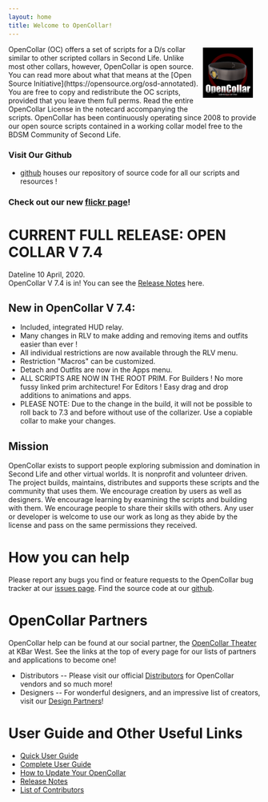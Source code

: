 ```yaml
---
layout: home
title: Welcome to OpenCollar!
---
```

<p><img style="float: right; margin: 5px 15px 15px 5px;" src="/static/steelcollar.png" width="100" />OpenCollar (OC) offers a set of scripts for a D/s collar similar to other scripted collars in Second Life. Unlike most other collars, however, OpenCollar is open source. You can read more about what that means at the [Open Source Initiative](https://opensource.org/osd-annotated). You are free to copy and redistribute the OC scripts, provided that you leave them full perms. Read the entire OpenCollar License in the notecard accompanying the scripts.  OpenCollar has been continuously operating since 2008 to provide our open source scripts contained in a working collar model free to the BDSM Community of Second Life. <br style="clear: both;" /></p>

### Visit Our Github  

- [github](https://github.com/OpenCollarTeam/OpenCollar) houses our repository of source code for all our scripts and resources !

### Check out our new [flickr page]( https://www.flickr.com/groups/opencollar/)!

# CURRENT FULL RELEASE:  OPEN COLLAR V 7.4 

Dateline 10 April, 2020.  
OpenCollar V 7.4 is in! You can see the [Release Notes](https://opencollar.cc/ReleaseNotes) here.
## New in OpenCollar V 7.4:   
- Included, integrated HUD relay.  
- Many changes in RLV to make adding and removing items and outfits easier than ever !
- All individual restrictions are now available through the RLV menu.
- Restriction "Macros" can be customized.
- Detach and Outfits are now in the Apps menu.
- ALL SCRIPTS ARE NOW IN THE ROOT PRIM.  For Builders ! No more fussy linked prim architecture!  For Editors ! Easy drag and drop additions to animations and apps.  
- PLEASE NOTE:  Due to the change in the build, it will not be possible to roll back to 7.3 and before without use of the collarizer. Use a copiable collar to make your changes.

## Mission

OpenCollar exists to support people exploring submission and domination in Second Life and other virtual worlds.  It is nonprofit and volunteer driven.  The project builds, maintains, distributes and supports these scripts and the community that uses them. We encourage creation by users as well as designers.  We encourage learning by examining the scripts and building with them. We encourage people to share their skills with others. Any user or developer is welcome to use our work as long as they abide by the license and pass on the same permissions they received.

# How you can help 
Please report any bugs you find or feature requests to the OpenCollar bug tracker at our [issues page](https://github.com/OpenCollarTeam/OpenCollar/issues). Find the source code at our [github](https://github.com/OpenCollarTeam/OpenCollar).

# OpenCollar Partners

OpenCollar help can be found at our social partner, the [OpenCollar Theater](http://maps.secondlife.com/secondlife/KBar%20West/23/97/1001) at KBar West. See the links at the top of every page for our lists of partners and applications to become one!

- Distributors -- Please visit our official [Distributors](/OpenCollar-Distributors-and-Designers) for OpenCollar vendors and so much more! 
- Designers -- For wonderful designers, and an impressive list of creators, visit our [Design Partners](/Open-Collar-Designers)!

# User Guide and Other Useful Links
- [Quick User Guide](/docs/Quick-User-Guide)  
- [Complete User Guide](/docs/Complete-User-Guide)    
- [How to Update Your OpenCollar](/docs/How-To-Update-Your-OpenCollar)  
- [Release Notes](https://opencollar.cc/ReleaseNotes)  
- [List of Contributors](/Contributors)       

